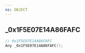 ```yaml
---
ns: OBJECT
---
```

## _0x1F5E07E14A86FAFC

```c
// 0x1F5E07E14A86FAFC
Any _0x1F5E07E14A86FAFC();
```

